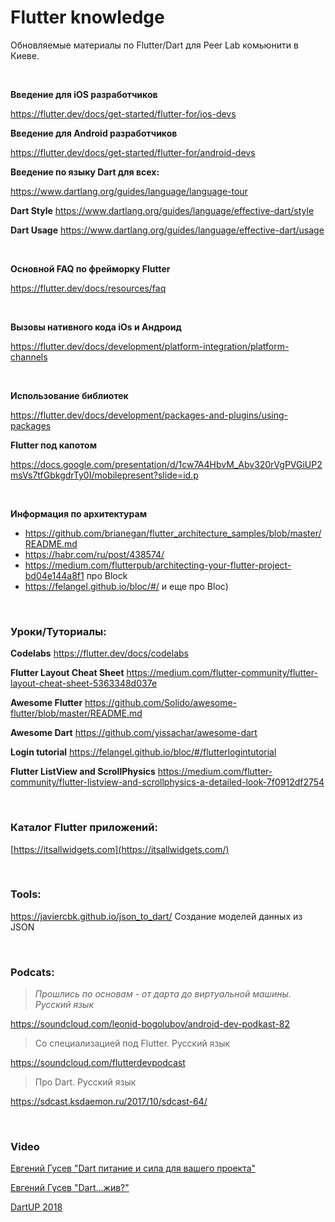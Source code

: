 # **Flutter knowledge**
Обновляемые материалы по Flutter/Dart для Peer Lab комьюнити в Киеве.

<br />

**Введение для iOS разработчиков**

<https://flutter.dev/docs/get-started/flutter-for/ios-devs>

**Введение для Android разработчиков**

<https://flutter.dev/docs/get-started/flutter-for/android-devs>

**Введение по языку Dart для всех:**

<https://www.dartlang.org/guides/language/language-tour>

**Dart Style** https://www.dartlang.org/guides/language/effective-dart/style

**Dart Usage** https://www.dartlang.org/guides/language/effective-dart/usage

<br />

**Основной FAQ по фрейморку Flutter** 

<https://flutter.dev/docs/resources/faq>

<br />

**Вызовы нативного кода iOs и Андроид**

<https://flutter.dev/docs/development/platform-integration/platform-channels>

<br />

**Использование библиотек** 

<https://flutter.dev/docs/development/packages-and-plugins/using-packages>

**Flutter под капотом** 

<https://docs.google.com/presentation/d/1cw7A4HbvM_Abv320rVgPVGiUP2msVs7tfGbkgdrTy0I/mobilepresent?slide=id.p>

<br />

**Информация по архитектурам**

- <https://github.com/brianegan/flutter_architecture_samples/blob/master/README.md>
- <https://habr.com/ru/post/438574/>
- <https://medium.com/flutterpub/architecting-your-flutter-project-bd04e144a8f1> про Block
- <https://felangel.github.io/bloc/#/> и еще про Bloc)

<br />

### Уроки/Туториалы:

**Codelabs** https://flutter.dev/docs/codelabs

**Flutter Layout Cheat Sheet** <https://medium.com/flutter-community/flutter-layout-cheat-sheet-5363348d037e>

**Awesome Flutter** <https://github.com/Solido/awesome-flutter/blob/master/README.md>

**Awesome Dart** <https://github.com/yissachar/awesome-dart>

**Login tutorial** https://felangel.github.io/bloc/#/flutterlogintutorial

**Flutter ListView and ScrollPhysics** https://medium.com/flutter-community/flutter-listview-and-scrollphysics-a-detailed-look-7f0912df2754

<br />

### Каталог Flutter приложений: 

[https://itsallwidgets.com](https://itsallwidgets.com/)

<br />

### Tools:

<https://javiercbk.github.io/json_to_dart/> Создание моделей данных из JSON

<br />

### Podcats:

> *Прошлись по основам  - от дарта до виртуальной машины. Русский язык*

<https://soundcloud.com/leonid-bogolubov/android-dev-podkast-82>

> Со специализацией под Flutter. Русский язык

<https://soundcloud.com/flutterdevpodcast>

> Про Dart. Русский язык

https://sdcast.ksdaemon.ru/2017/10/sdcast-64/

<br />

### Video

[Евгений Гусев "Dart питание и сила для вашего проекта"](https://www.youtube.com/watch?v=TtLMHfvY2uM&feature=youtu.be)

[Евгений Гусев "Dart...жив?"](https://www.youtube.com/watch?v=bs5X7IQD8Yg)

[DartUP 2018](https://www.youtube.com/playlist?list=PLxcvsYzLfaTAwLy1UO2Y6b_AMg-0uDSjX)